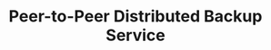 ---
layout: post
title: Peer-to-Peer Distributed Backup Service
image: /assets/images/sdis_proj2.jpg
current: false
publish_date: 2021-06-02
tags: [university]
technologies: [java]
concepts:
    - Distributed Systems
    - Threads
    - Non-Blocking I/O
    - TCP Sockets
    - SSL
    - Fault Tolerance
description:
    "P2P file backup service implementing the Chord distributed hash table protocol. Uses Java
    secure sockets, thread pools and non-blocking I/O."
repository: https://github.com/GoncaloPascoal/sdis-proj2
---